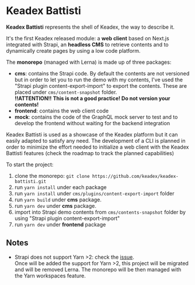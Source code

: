 # Keadex Battisti

**Keadex Battisti** represents the shell of Keadex, the way to describe it.  

It's the first Keadex released module: a **web client** based on Next.js integrated with Strapi, an **headless CMS** to retrieve contents and to dynamically create pages by using a low code platform.  

The **monorepo** (managed with Lerna) is made up of three packages:

* **cms**: contains the Strapi code. By default the contents are not versioned but in order to let you to run the demo with my contents, I've used the "Strapi plugin content-export-import" to export the contents. These are placed under `cms/content-snapshot` folder.  
    **!!ATTENTION!!** **This is not a good practice! Do not version your contents!**
* **frontend**: contains the web client code
* **mock**: contains the code of the GraphQL mock server to test and to develop the frontend without waiting for the backend integration

Keadex Battisti is used as a showcase of the Keadex platform but it can easily adapted to satisfy any need. The development of a CLI is planned in order to minimize the effort needed to initialize a web client with the Keadex Battisti features (check the roadmap to track the planned capabilities)  

To start the project:  

1.  clone the monorepo: `git clone https://github.com/keadex/keadex-battisti.git`
1.  run `yarn install` under each package
1.  run `yarn install` under `cms/plugins/content-export-import` folder
1.  run `yarn build` under **cms** package.
1.  run `yarn dev` under **cms** package.
1.  import into Strapi demo contents from `cms/contents-snapshot` folder by using "Strapi plugin content-export-import"
1.  run `yarn dev` under **frontend** package

## Notes
- Strapi does not support Yarn >2: check the [issue](https://github.com/strapi/strapi/issues/9109).</br>
Once will be added the support for Yarn >2, this project will be migrated and will be removed Lerna. The monorepo will be then managed with the Yarn workspaces feature. 